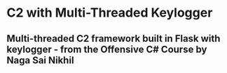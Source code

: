 # C2 with Multi-Threaded Keylogger
## Multi-threaded C2 framework built in Flask with keylogger - from the Offensive C# Course by Naga Sai Nikhil
